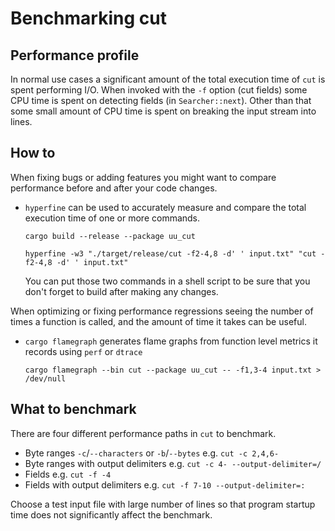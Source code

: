 # Benchmarking cut

## Performance profile

In normal use cases a significant amount of the total execution time of `cut`
is spent performing I/O. When invoked with the `-f` option (cut fields) some
CPU time is spent on detecting fields (in `Searcher::next`). Other than that
some small amount of CPU time is spent on breaking the input stream into lines.

## How to

When fixing bugs or adding features you might want to compare
performance before and after your code changes.

- `hyperfine` can be used to accurately measure and compare the total
    execution time of one or more commands.

    ```shell
    cargo build --release --package uu_cut

    hyperfine -w3 "./target/release/cut -f2-4,8 -d' ' input.txt" "cut -f2-4,8 -d' ' input.txt"
    ```

    You can put those two commands in a shell script to be sure that you don't
    forget to build after making any changes.

When optimizing or fixing performance regressions seeing the number of times a
function is called, and the amount of time it takes can be useful.

- `cargo flamegraph` generates flame graphs from function level metrics it records using `perf` or `dtrace`

    ```shell
    cargo flamegraph --bin cut --package uu_cut -- -f1,3-4 input.txt > /dev/null
    ```

## What to benchmark

There are four different performance paths in `cut` to benchmark.

- Byte ranges `-c`/`--characters` or `-b`/`--bytes` e.g. `cut -c 2,4,6-`
- Byte ranges with output delimiters e.g. `cut -c 4- --output-delimiter=/`
- Fields e.g. `cut -f -4`
- Fields with output delimiters e.g. `cut -f 7-10 --output-delimiter=:`

Choose a test input file with large number of lines so that program startup time does not significantly affect the benchmark.
